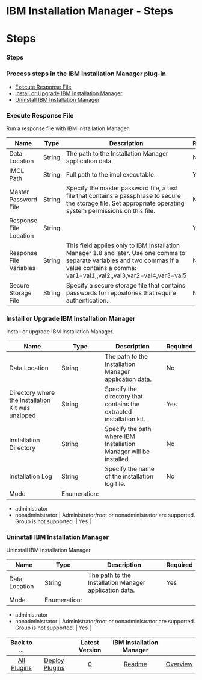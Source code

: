 
IBM Installation Manager - Steps
================================

# Steps


### Steps




### Process steps in the IBM Installation Manager plug-in

* [Execute Response File](#execute_response_file)
* [Install or Upgrade IBM Installation Manager](#install_or_upgrade_ibm_installation_manager)
* [Uninstall IBM Installation Manager](#uninstall_ibm_installation_manager)


### Execute Response File

Run a response file with IBM Installation Manager.


| Name | Type | Description | Required |
| --- | --- | --- | --- |
| Data Location | String | The path to the Installation Manager application data. | No |
| IMCL Path | String | Full path to the imcl executable. | Yes |
| Master Password File | String | Specify the master password file, a text file that contains a passphrase to secure the storage file. Set appropriate operating system permissions on this file. | No |
| Response File Location | String |  | Yes |
| Response File Variables | String | This field applies only to IBM Installation Manager 1.8 and later. Use one comma to separate variables and two commas if a value contains a comma: var1=val1,,val2,,val3,var2=val4,var3=val5 | No |
| Secure Storage File | String | Specify a secure storage file that contains passwords for repositories that require authentication. | No |

### Install or Upgrade IBM Installation Manager

Install or upgrade IBM Installation Manager.


| Name | Type | Description | Required |
| --- | --- | --- | --- |
| Data Location | String | The path to the Installation Manager application data. | No |
| Directory where the Installation Kit was unzipped | String | Specify the directory that contains the extracted installation kit. | Yes |
| Installation Directory | String | Specify the path where IBM Installation Manager will be installed. | No |
| Installation Log | String | Specify the name of the installation log file. | No |
| Mode | Enumeration:
* administrator
* nonadministrator
| Administrator/root or nonadministrator are supported. Group is not supported. | Yes |

### Uninstall IBM Installation Manager

Uninstall IBM Installation Manager


| Name | Type | Description | Required |
| --- | --- | --- | --- |
| Data Location | String | The path to the Installation Manager application data. | Yes |
| Mode | Enumeration:
* administrator
* nonadministrator
| Administrator/root or nonadministrator are supported. Group is not supported. | Yes |



|Back to ...||Latest Version|IBM Installation Manager ||
| :---: | :---: | :---: | :---: | :---: |
|[All Plugins](../../index.md)|[Deploy Plugins](../README.md)|[0]()|[Readme](README.md)|[Overview](overview.md)|

